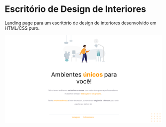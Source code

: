 # Escritório de Design de Interiores

Landing page para um escritório de design de interiores desenvolvido em HTML/CSS puro.


<img src="images/Projeto.png" alt="imagem da landing page">